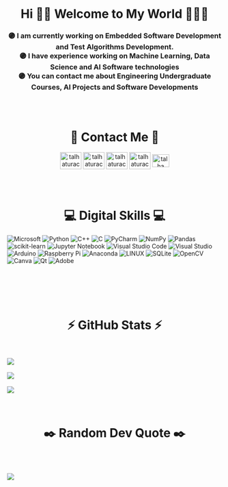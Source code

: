 <h1 align="center">Hi ✌🏻 Welcome to My World 👨🏻‍💻</h1>

<h3 align="center">🟣  I am currently working on Embedded Software Development and Test Algorithms Development.<br>🟣  I have experience working on Machine Learning, Data Science and AI Software technologies<br>🟣  You can contact me about Engineering Undergraduate Courses, AI Projects and Software Developments</h3><br><br>


<h1 align="center">💭 Contact Me 💭</h1>
<p align="center">
<a href="https://twitter.com/talhaturacturk" target="blank"><img align="center" src="https://raw.githubusercontent.com/rahuldkjain/github-profile-readme-generator/master/src/images/icons/Social/twitter.svg" alt="talhaturacturk" height="40" width="50" /></a>
<a href="https://linkedin.com/in/talhaturacturk" target="blank"><img align="center" src="https://raw.githubusercontent.com/rahuldkjain/github-profile-readme-generator/master/src/images/icons/Social/linked-in-alt.svg" alt="talhaturacturk" height="40" width="50" /></a>
<a href="https://instagram.com/talhaturac_" target="blank"><img align="center" src="https://raw.githubusercontent.com/rahuldkjain/github-profile-readme-generator/master/src/images/icons/Social/instagram.svg" alt="talhaturac_" height="40" width="50" /></a>
<a href="https://www.youtube.com/channel/UCh9FrNTKAQ1VYvTE2cSFAwA" target="blank"><img align="center" src="https://raw.githubusercontent.com/rahuldkjain/github-profile-readme-generator/master/src/images/icons/Social/youtube.svg" alt="talhaturacturk" height="40" width="50" /></a>
 <a href="https://stackoverflow.com/users/23502475/talha-tura%c3%a7-t%c3%bcrk" target="blank"><img align="center" src="https://raw.githubusercontent.com/rahuldkjain/github-profile-readme-generator/master/src/images/icons/Social/stack-overflow.svg" alt="talha turaç türk" height="30" width="40" /></a>
</p>

<br><br>

<h1 align="center">💻 Digital Skills 💻</h1>

![Microsoft](https://img.shields.io/badge/Microsoft-0078D4?style=for-the-badge&logo=microsoft&logoColor=white)
![Python](https://img.shields.io/badge/python-3670A0?style=for-the-badge&logo=python&logoColor=ffdd54) 
![C++](https://img.shields.io/badge/c++-%2300599C.svg?style=for-the-badge&logo=c%2B%2B&logoColor=white) 
![C](https://img.shields.io/badge/c-%2300599C.svg?style=for-the-badge&logo=c&logoColor=white) 
![PyCharm](https://img.shields.io/badge/pycharm-143?style=for-the-badge&logo=pycharm&logoColor=black&color=black&labelColor=green)
![NumPy](https://img.shields.io/badge/numpy-%23013243.svg?style=for-the-badge&logo=numpy&logoColor=white) 
![Pandas](https://img.shields.io/badge/pandas-%23150458.svg?style=for-the-badge&logo=pandas&logoColor=white)
![scikit-learn](https://img.shields.io/badge/scikit--learn-%23F7931E.svg?style=for-the-badge&logo=scikit-learn&logoColor=white) 
![Jupyter Notebook](https://img.shields.io/badge/jupyter-%23FA0F00.svg?style=for-the-badge&logo=jupyter&logoColor=white)
![Visual Studio Code](https://img.shields.io/badge/Visual%20Studio%20Code-0078d7.svg?style=for-the-badge&logo=visual-studio-code&logoColor=white)
![Visual Studio](https://img.shields.io/badge/Visual%20Studio-5C2D91.svg?style=for-the-badge&logo=visual-studio&logoColor=white)
![Arduino](https://img.shields.io/badge/-Arduino-00979D?style=for-the-badge&logo=Arduino&logoColor=white) 
![Raspberry Pi](https://img.shields.io/badge/-RaspberryPi-C51A4A?style=for-the-badge&logo=Raspberry-Pi) 
![Anaconda](https://img.shields.io/badge/Anaconda-%2344A833.svg?style=for-the-badge&logo=anaconda&logoColor=white) 
![LINUX](https://img.shields.io/badge/Linux-FCC624?style=for-the-badge&logo=linux&logoColor=black) 
![SQLite](https://img.shields.io/badge/sqlite-%2307405e.svg?style=for-the-badge&logo=sqlite&logoColor=white) 
![OpenCV](https://img.shields.io/badge/opencv-%23white.svg?style=for-the-badge&logo=opencv&logoColor=white)
![Canva](https://img.shields.io/badge/Canva-%2300C4CC.svg?style=for-the-badge&logo=Canva&logoColor=white) 
![Qt](https://img.shields.io/badge/Qt-%23217346.svg?style=for-the-badge&logo=Qt&logoColor=white)
![Adobe](https://img.shields.io/badge/adobe-%23FF0000.svg?style=for-the-badge&logo=adobe&logoColor=white)

<br/>
<br/><br><br>


<h1 align="center">⚡️ GitHub Stats ⚡️</h1><br>

![](https://github-readme-stats.vercel.app/api?username=talhaturac&theme=midnight-purple&hide_border=false&include_all_commits=true&count_private=false)<br/><br>
![](https://github-readme-stats.vercel.app/api/top-langs/?username=talhaturac&theme=midnight-purple&hide_border=false&include_all_commits=true&count_private=false&layout=compact)<br/><br>
[![](https://visitcount.itsvg.in/api?id=talhaturac&icon=0&color=6)](https://visitcount.itsvg.in)<br/><br>
<br>

 <h1 align="center">✒️ Random Dev Quote ✒️</h1><br>
  
![](https://quotes-github-readme.vercel.app/api?type=horizontal&theme=dark)
<br><br>
---

